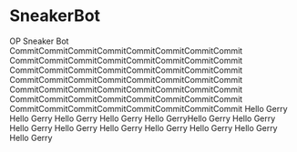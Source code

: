 # SneakerBot
OP Sneaker Bot
CommitCommitCommitCommitCommitCommitCommitCommit
CommitCommitCommitCommitCommitCommitCommitCommit
CommitCommitCommitCommitCommitCommitCommitCommit
CommitCommitCommitCommitCommitCommitCommitCommit
CommitCommitCommitCommitCommitCommitCommitCommit
CommitCommitCommitCommitCommitCommitCommitCommit
CommitCommitCommitCommitCommitCommitCommitCommit
Hello Gerry
Hello Gerry
Hello Gerry
Hello Gerry Hello GerryHello Gerry
Hello Gerry
Hello Gerry
Hello Gerry
Hello Gerry
Hello Gerry
Hello Gerry
Hello Gerry
Hello Gerry
